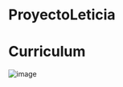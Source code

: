 # ProyectoLeticia
# Curriculum
![image](https://github.com/Leticia297/ProyectoLeticia/assets/125916395/09aa17a0-2dab-4808-bff3-49eee60d57ad)
